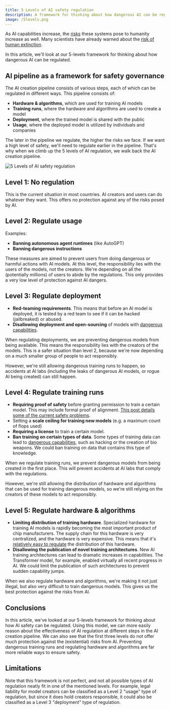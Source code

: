 ```yaml
---
title: 5 Levels of AI safety regulation
description: A framework for thinking about how dangerous AI can be regulated
image: /5levels.png
---
```


As AI capabilities increase, the [risks](/risks) these systems pose to humanity increase as well.
Many scientists have already warned about the [risk of human extinction](/xrisk).

In this article, we'll look at our 5-levels framework for thinking about how dangerous AI can be regulated.

## AI pipeline as a framework for safety governance

The AI creation pipeline consists of various steps, each of which can be regulated in different ways.
This pipeline consists of:

- **Hardware & algorithms**, which are used for training AI models
- **Training runs**, where the hardware and algorithms are used to create a model
- **Deployment**, where the trained model is shared with the public
- **Usage**, where the deployed model is utilized by individuals and companies

The later in the pipeline we regulate, the higher the risks we face.
If we want a high level of safety, we'll need to regulate earlier in the pipeline.
That's why when we climb up the 5 levels of AI regulation, we walk back the AI creation pipeline.

![5 Levels of AI safety regulation](/5levels.png)

## Level 1: No regulation

This is the current situation in most countries.
AI creators and users can do whatever they want.
This offers no protection against any of the risks posed by AI.

## Level 2: Regulate usage

Examples:

- **Banning autonomous agent runtimes** (like AutoGPT)
- **Banning dangerous instructions**

These measures are aimed to prevent users from doing dangerous or harmful actions with AI models.
At this level, the responsibility lies with the users of the models, not the creators.
We're depending on all the (potentially millions) of users to abide by the regulations.
This only provides a very low level of protection against AI dangers.

## Level 3: Regulate deployment

- **Red-teaming requirements**. This means that before an AI model is deployed, it is tested by a red team to see if it can be hacked (jailbreaked) or abused.
- **Disallowing deployment and open-sourcing** of models with [dangerous capabilities](/dangerous-capabilities).

When regulating deployments, we are preventing dangerous models from being available.
This means the responsibility lies with the creators of the models.
This is a safer situation than level 2, because we're now depending on a much smaller group of people to act responsibly.

However, we're still allowing dangerous training runs to happen, so accidents at AI labs (including the leaks of dangerous AI models, or rogue AI being created) can still happen.

## Level 4: Regulate training runs

- **Requiring proof of safety** before granting permission to train a certain model. This may include formal proof of alignment. [This post details some of the current safety problems](https://www.lesswrong.com/posts/mnoc3cKY3gXMrTybs/a-list-of-core-ai-safety-problems-and-how-i-hope-to-solve).
- Setting a **scale ceiling for training new models** (e.g. a maximum count of flops used)
- **Requiring a license** to train a certain model.
- **Ban training on certain types of data**. Some types of training data can lead to [dangerous capabilities](/dangerous-capabilities), such as hacking or the creation of bio weapons. We could ban training on data that contains this type of knowledge.

When we regulate training runs, we prevent dangerous models from being created in the first place.
This will prevent accidents at AI labs that comply with the regulations.

However, we're still allowing the distribution of hardware and algorithms that can be used for training dangerous models, so we're still relying on the creators of these models to act responsibly.

## Level 5: Regulate hardware & algorithms

- **Limiting distribution of training hardware**. Specialized hardware for training AI models is rapidly becoming the most important product of chip manufacturers. The supply chain for this hardware is very centralized, and the hardware is very expensive. This means that it's [relatively easy to regulate](https://arxiv.org/abs/2303.11341) the distribution of this hardware.
- **Disallowing the publication of novel training architectures**. New AI training architectures can lead to dramatic increases in capabilities. The Transformer model, for example, enabled virtually all recent progress in AI. We could limit the publication of such architectures to prevent sudden capability jumps.

When we also regulate hardware and algorithms, we're making it not just illegal, but also very difficult to train dangerous models.
This gives us the best protection against the risks from AI.

## Conclusions

In this article, we've looked at our 5-levels framework for thinking about how AI safety can be regulated.
Using this model, we can more easily reason about the effectiveness of AI regulation at different steps in the AI creation pipeline.
We can also see that the first three levels do not offer much protection against the (existential) risks from AI.
Preventing dangerous training runs and regulating hardware and algorithms are far more reliable ways to ensure safety.

## Limitations

Note that this framework is not perfect, and not all possible types of AI regulation neatly fit in one of the mentioned levels.
For example, legal liability for model creators can be classified as a Level 2 "usage" type of regulation, but since it does hold creators responsible, it could also be classified as a Level 3 "deployment" type of regulation.
